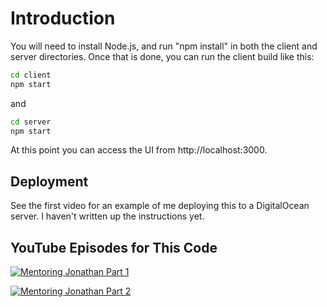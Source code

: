 # Introduction

You will need to install Node.js, and run "npm install" in both the client and server directories. Once that is done, you can run the client build like this:

```bash
cd client
npm start
```

and

```bash
cd server
npm start
```

At this point you can access the UI from http://localhost:3000.

## Deployment

See the first video for an example of me deploying this to a DigitalOcean server. I haven't written up the instructions yet.

## YouTube Episodes for This Code

[![Mentoring Jonathan Part 1](http://img.youtube.com/vi/4sziUEzWnvo/0.jpg)](http://www.youtube.com/watch?v=4sziUEzWnvo "Mentoring Jonathan Part 1")

[![Mentoring Jonathan Part 2](http://img.youtube.com/vi/2bqL1roS-kg/0.jpg)](http://www.youtube.com/watch?v=2bqL1roS-kg "Mentoring Jonathan Part 2")
